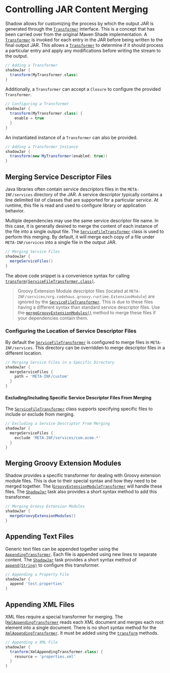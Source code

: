 # Controlling JAR Content Merging

Shadow allows for customizing the process by which the output JAR is generated through the
[`Transformer`](/api/com/github/jengelman/gradle/plugins/shadow/transformers/Transformer.html) interface.
This is a concept that has been carried over from the original Maven Shade implementation.
A [`Transformer`](/api/com/github/jengelman/gradle/plugins/shadow/transformers/Transformer.html) is invoked for each 
entry in the JAR before being written to the final output JAR.
This allows a [`Transformer`](/api/com/github/jengelman/gradle/plugins/shadow/transformers/Transformer.html) to 
determine if it should process a particular entry and apply any modifications before writing the stream to the output.

```groovy
// Adding a Transformer
shadowJar {
  transform(MyTransformer.class)
}
```

Additionally, a `Transformer` can accept a `Closure` to configure the provided `Transformer`.

```groovy
// Configuring a Transformer
shadowJar {
  transform(MyTransformer.class) {
    enable = true
  }
}
```

An instantiated instance of a `Transformer` can also be provided.

```groovy
// Adding a Transformer Instance
shadowJar {
  transform(new MyTransformer(enabled: true))
}
```

## Merging Service Descriptor Files

Java libraries often contain service descriptors files in the `META-INF/services` directory of the JAR.
A service descriptor typically contains a line delimited list of classes that are supported for a particular _service_.
At runtime, this file is read and used to configure library or application behavior.

Multiple dependencies may use the same service descriptor file name.
In this case, it is generally desired to merge the content of each instance of the file into a single output file.
The [`ServiceFileTransformer`](/api/com/github/jengelman/gradle/plugins/shadow/transformers/ServiceFileTransformer.html) 
class is used to perform this merging. By default, it will merge each copy of a file under `META-INF/services` into a 
single file in the output JAR.

```groovy
// Merging Service Files
shadowJar {
  mergeServiceFiles()
}
```

The above code snippet is a convenience syntax for calling
[`transform(ServiceFileTransformer.class)`](/api/com/github/jengelman/gradle/plugins/shadow/tasks/ShadowJar.html#transform(Class<?%20extends%20Transformer>)).

> Groovy Extension Module descriptor files (located at `META-INF/services/org.codehaus.groovy.runtime.ExtensionModule`)
are ignored by the [`ServiceFileTransformer`](/api/com/github/jengelman/gradle/plugins/shadow/transformers/ServiceFileTransformer.html).
This is due to these files having a different syntax than standard service descriptor files.
Use the [`mergeGroovyExtensionModules()`](/api/com/github/jengelman/gradle/plugins/shadow/tasks/ShadowJar.html#mergeGroovyExtensionModules()) method to merge
these files if your dependencies contain them.

### Configuring the Location of Service Descriptor Files

By default the [`ServiceFileTransformer`](/api/com/github/jengelman/gradle/plugins/shadow/transformers/ServiceFileTransformer.html) 
is configured to merge files in `META-INF/services`.
This directory can be overridden to merge descriptor files in a different location.

```groovy
// Merging Service Files in a Specific Directory
shadowJar {
  mergeServiceFiles {
    path = 'META-INF/custom'
  }
}
```

#### Excluding/Including Specific Service Descriptor Files From Merging

The [`ServiceFileTransformer`](/api/com/github/jengelman/gradle/plugins/shadow/transformers/ServiceFileTransformer.html) 
class supports specifying specific files to include or exclude from merging.

```groovy
// Excluding a Service Descriptor From Merging
shadowJar {
  mergeServiceFiles {
    exclude 'META-INF/services/com.acme.*'
  }
}
```

## Merging Groovy Extension Modules

Shadow provides a specific transformer for dealing with Groovy extension module files.
This is due to their special syntax and how they need to be merged together.
The l[`GroovyExtensionModuleTransformer`](/api/com/github/jengelman/gradle/plugins/shadow/transformers/GroovyExtensionModuleTransformer.html) 
will handle these files.
The [`ShadowJar`](/api/com/github/jengelman/gradle/plugins/shadow/tasks/ShadowJar.html) task also provides a short syntax 
method to add this transformer.

```groovy
// Merging Groovy Extension Modules
shadowJar {
  mergeGroovyExtensionModules()
}
```

## Appending Text Files

Generic text files can be appended together using the
[`AppendingTransformer`](/api/com/github/jengelman/gradle/plugins/shadow/transformers/AppendingTransformer.html).
Each file is appended using new lines to separate content.
The [`ShadowJar`](/api/com/github/jengelman/gradle/plugins/shadow/tasks/ShadowJar.html) task provides a short syntax 
method of
[`append(String)`](/api/com/github/jengelman/gradle/plugins/shadow/tasks/ShadowJar.html#append(java.lang.String)) to 
configure this transformer.

```groovy
// Appending a Property File
shadowJar {
  append 'test.properties'
}
```

## Appending XML Files

XML files require a special transformer for merging.
The l[`XmlAppendingTransformer`](/api/com/github/jengelman/gradle/plugins/shadow/transformers/XmlAppendingTransformer.html) 
reads each XML document and merges each root element into a single document.
There is no short syntax method for the [`XmlAppendingTransformer`](/api/com/github/jengelman/gradle/plugins/shadow/transformers/XmlAppendingTransformer.html).
It must be added using the [`transform`](/api/com/github/jengelman/gradle/plugins/shadow//tasks/ShadowJar.html#transform(Class<?%20Fextends%20Transformer>)) methods.

```groovy
// Appending a XML File
shadowJar {
  tranform(XmlAppendingTransformer.class) {
    resource = 'properties.xml'
  }
}
```
